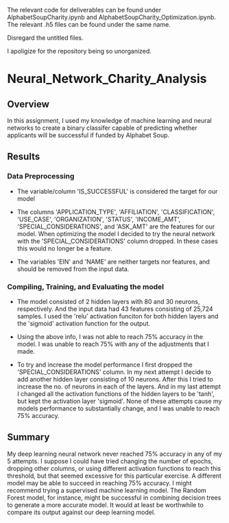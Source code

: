 The relevant code for deliverables can be found under AlphabetSoupCharity.ipynb and AlphabetSoupCharity_Optimization.ipynb. The relevant .h5 files can be found under the same name.

Disregard the untitled files. 

I apoligize for the repository being so unorganized. 

# Neural_Network_Charity_Analysis


## Overview
In this assignment, I used my knowledge of machine learning and neural networks to create a binary classifer capable of predicting whether applicants will be successful if funded by Alphabet Soup.

## Results

### Data Preprocessing
- The variable/column 'IS_SUCCESSFUL' is considered the target for our model

- The columns 'APPLICATION_TYPE', 'AFFILIATION', 'CLASSIFICATION', 'USE_CASE', 'ORGANIZATION', 'STATUS', 'INCOME_AMT', 'SPECIAL_CONSIDERATIONS', and 'ASK_AMT' are the features for our model. When optimizing the model I decided to try the neural network with the 'SPECIAL_CONSIDERATIONS' column dropped. In these cases this would no longer be a feature.

- The variables 'EIN' and 'NAME' are neither targets nor features, and should be removed from the input data.

### Compiling, Training, and Evaluating the model
- The model consisted of 2 hidden layers with 80 and 30 neurons, respectively. And the input data had 43 features consisting of 25,724 samples. I used the 'relu' activation funciton for both hidden layers and the 'sigmoid' activation function for the output. 

- Using the above info, I was not able to reach 75% accuracy in the model. I was unable to reach 75% with any of the adjustments that I made.

- To try and increase the model performance I first dropped the 'SPECIAL_CONSIDERATIONS' column. In my next attempt I decide to add another hidden layer consisting of 10 neurons. After this I tried to increase the no. of neurons in each of the layers. And in my last attempt I changed all the activation functions of the hidden layers to be 'tanh', but kept the activation layer 'sigmoid'.  None of these attempts cause my models performance to substantially change, and I was unable to reach 75% accuracy.

## Summary
My deep learning neural network never reached 75% accuracy in any of my 5 attempts. I suppose I could have tried changing the number of epochs, dropping other columns, or using different activation functions to reach this threshold, but that seemed excessive for this particular exercise.
A different model may be able to succeed in reaching 75% accuracy. I might recommend trying a supervised machine learning model. The Random Forest model, for instance, might be successful in combining decision trees to generate a more accurate model. It would at least be worthwhile to compare its output against our deep learning model.
